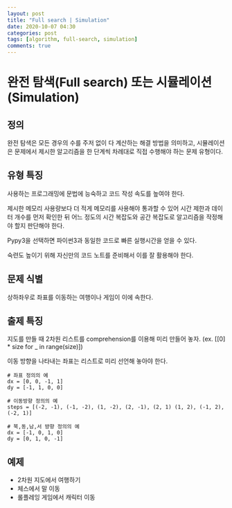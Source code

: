 ```yaml
---
layout: post
title: "Full search | Simulation"
date: 2020-10-07 04:30
categories: post
tags: [algorithm, full-search, simulation]
comments: true
---
```


# 완전 탐색(Full search) 또는 시뮬레이션(Simulation)

## 정의

완전 탐색은 모든 경우의 수를 주저 없이 다 계산하는 해결 방법을 의미하고, 시뮬레이션은 문제에서 제시한 알고리즘을 한 단계씩 차례대로 직접 수행해야 하는 문제 유형이다.


## 유형 특징

사용하는 프로그래밍에 문법에 능숙하고 코드 작성 속도를 높여야 한다. 

제시한 메모리 사용량보다 더 적게 메모리를 사용해야 통과할 수 있어 시간 제한과 데이터 개수를 먼저 확인한 뒤 어느 정도의 시간 복잡도와 공간 복잡도로 알고리즘을 작정해야 할지 판단해야 한다.

Pypy3을 선택하면 파이썬3과 동일한 코드로 빠른 실행시간을 얻을 수 있다.

숙련도 높이기 위해 자신만의 코드 노트를 준비해서 이를 잘 활용해야 한다.


## 문제 식별

상하좌우로 좌표를 이동하는 여행이나 게임이 이에 속한다.

## 출제 특징

지도를 만들 때 2차원 리스트를 comprehension를 이용해 미리 만들어 놓자.
(ex. [[0] * size for _ in range(size)])


이동 방향을 나타내는 좌표는 리스트로 미리 선언해 놓아야 한다.

```
# 좌표 정의의 예
dx = [0, 0, -1, 1]
dy = [-1, 1, 0, 0]
```

```
# 이동방향 정의의 예
steps = [(-2, -1), (-1, -2), (1, -2), (2, -1), (2, 1) (1, 2), (-1, 2), (-2, 1)]
```

```
# 북,동,남,서 뱡향 정의의 예
dx = [-1, 0, 1, 0]
dy = [0, 1, 0, -1]
```

## 예제

- 2차원 지도에서 여행하기
- 체스에서 말 이동
- 롤플레잉 게임에서 캐릭터 이동

